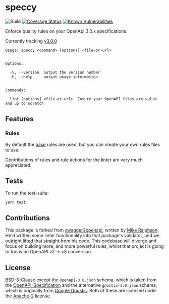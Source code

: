 # speccy

![Build](https://img.shields.io/travis/wework/speccy/master.svg)
[![Coverage Status](https://coveralls.io/repos/github/wework/speccy/badge.svg?branch=master)](https://coveralls.io/github/wework/speccy?branch=master)
[![Known Vulnerabilities](https://snyk.io/test/npm/speccy/badge.svg)](https://snyk.io/test/npm/speccy)

Enforce quality rules on your OpenApi 3.0.x specifications.

Currently tracking [v3.0.0](https://github.com/OAI/OpenAPI-Specification/blob/master/versions/3.0.0.md)

```
Usage: speccy <command> [options] <file-or-url>


Options:

  -V, --version  output the version number
  -h, --help     output usage information


Commands:

  lint [options] <file-or-url>  Ensure your OpenAPI files are valid and up to scratch
```

## Features

### Rules

By default the [base](/rules/base.json) rules are used, but you can create your own rules files to use.

Contributions of rules and rule actions for the linter are very much appreciated.

## Tests

To run the test-suite:

```shell
yarn test
```

## Contributions

This package is forked from [swagger2openapi], written by [Mike Ralphson]. He'd written some linter functionality into that package's validator, and we outright lifted that straight from his code. This codebase will diverge and focus on building more, and more powerful rules, whilst that project is going to focus on OpenAPI v2 -> v3 conversion.

## License

[BSD-3-Clause](LICENSE) except the `openapi-3.0.json` schema, which is taken from the [OpenAPI-Specification](https://github.com/OAI/OpenAPI-Specification/blob/49e784d7b7800da8732103aa3ac56bc7ccde5cfb/schemas/v3.0/schema.yaml) and the alternative `gnostic-3.0.json` schema, which is originally from [Google Gnostic](https://github.com/googleapis/gnostic/blob/master/OpenAPIv3/openapi-3.0.json). Both of these are licensed under the [Apache-2](http://www.apache.org/licenses/LICENSE-2.0) license.

[swagger2openapi]: https://github.com/Mermade/swagger2openapi/
[Mike Ralphson]: https://twitter.com/PermittedSoc/
